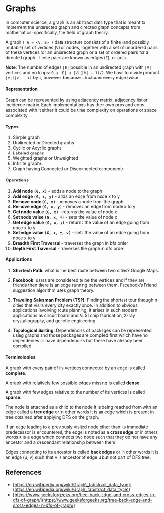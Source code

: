 # Graphs

In computer science, a graph is an abstract data type that is meant to implement the undirected graph and directed graph concepts from mathematics; specifically, the field of graph theory.

A graph `( G = <V, E> )` data structure consists of a finite (and possibly mutable) set of vertices (`V`) or nodes, together with a set of unordered pairs of these vertices for an undirected graph or a set of ordered pairs for a directed graph. These pairs are known as edges (`E`), or arcs.

**Note**: The number of edges `|E|` possible in an undirected graph with `|V|` vertices and no loops: `0 ≤ |E| ≤ |V|(|V| − 1)/2`. We have to divide product `|V|(|V| - 1)` by `2`, however, because it includes every edge twice.

#### Representation

Graph can be represented by using adjacency matrix, adjacency list or incidence matrix. Each implementations has their own pros and cons associated with it either it could be time complexity on operations or space complexity.

#### Types

1. Simple graph
2. Undirected or Directed graphs
3. Cyclic or Acyclic graphs
4. Labeled graphs
5. Weighted graphs or Unweighted
6. Infinite graphs
7. Graph having Connected or Disconnected components

#### Operations

1. **Add node `(G, x)`** - adds a node to the graph
2. **Add edge `(G, x, y)`** - adds an edge from node x to y
3. **Remove node `(G, x)`** - removes a node from the graph
4. **Remove edge `(G, x, y)`** - removes an edge from node x to y
5. **Get node value `(G, x)`** - returns the value of node x
6. **Set node value `(G, x, v)`** - sets the value of node x
7. **Get edge value `(G, x, y)`** - returns the value of an edge going from node x to y
8. **Set edge value `(G, x, y, v)`** - sets the value of an edge going from node x to y
9. **Breadth First Traversal** - traverses the graph in bfs order
10. **Depth First Traversal** - traverses the graph in dfs order

#### Applications

1. **Shortesh Path**: what is the best route between two cities? Google Maps.

2. **Facebook**: users are considered to be the vertices and if they are friends then there is an edge running between them. Facebook’s Friend suggestion algorithm uses graph theory.

3. **Traveling Salesman Problem (TSP)**: Finding the shortest tour through n cities that visits every city exactly once. In addition to obvious applications involving route planning, it arises in such modern applications as circuit board and VLSI chip fabrication, X-ray crystallography, and genetic engineering.

4. **Topological Sorting**: Dependencies of packages can be represented using graphs and those packages are compiled first which have no dependenies or have dependencies but these have already been compiled.

#### Terminologies

A graph with every pair of its vertices connected by an edge is called **complete**.

A graph with relatively few possible edges missing is called **dense**.

A graph with few edges relative to the number of its vertices is called **sparse**.

The node is attached as a child to the node it is being reached from with an edge called a **tree edge** or in other words it is an edge which is present in tree obtained after applying DFS on the graph.

If an edge leading to a previously visited node other than its immediate predecessor is encountered, the edge is noted as a **cross edge** or in others words it is a edge which connects two node such that they do not have any ancestor and a descendant relationship between them.

Edges connecting to its ancestor is called **back edges** or in other words it is an edge (u, v) such that v is ancestor of edge u but not part of DFS tree.

## References

- [https://en.wikipedia.org/wiki/Graph\_(abstract_data_type)](<https://en.wikipedia.org/wiki/Graph_(abstract_data_type)>)
- [https://www.geeksforgeeks.org/tree-back-edge-and-cross-edges-in-dfs-of-graph/](https://www.geeksforgeeks.org/tree-back-edge-and-cross-edges-in-dfs-of-graph/)
